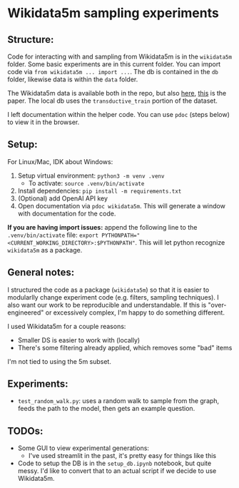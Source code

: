 # Wikidata5m sampling experiments

## Structure:

Code for interacting with and sampling from Wikidata5m is in the `wikidata5m` folder. Some basic experiments are in this current folder. You can import code via `from wikidata5m ... import ...`. The db is contained in the `db` folder, likewise data is within the `data` folder.

The Wikidata5m data is available both in the repo, but also [here](https://deepgraphlearning.github.io/project/wikidata5m), [this](https://arxiv.org/pdf/1911.06136.pdf) is the paper. The local db uses the `transductive_train` portion of the dataset.

I left documentation within the helper code. You can use `pdoc` (steps below) to view it in the browser.

## Setup:

For Linux/Mac, IDK about Windows:

1. Setup virtual environment: `python3 -m venv .venv`
    - To activate: `source .venv/bin/activate`
2. Install dependencies: `pip install -m requirements.txt`
3. (Optional) add OpenAI API key
4. Open documentation via `pdoc wikidata5m`. This will generate a window with documentation for the code.

**If you are having import issues:** append the following line to the `.venv/bin/activate` file: `export PYTHONPATH="<CURRENT_WORKING_DIRECTORY>:$PYTHONPATH"`. This will let python recognize `wikidata5m` as a package.

## General notes:

I structured the code as a package (`wikidata5m`) so that it is easier to modularlly change experiment code (e.g. filters, sampling techniques). I also want our work to be reproducible and understandable. If this is "over-engineered" or excessively complex, I'm happy to do something different.

I used Wikidata5m for a couple reasons:
- Smaller DS is easier to work with (locally)
- There's some filtering already applied, which removes some "bad" items

I'm not tied to using the 5m subset.

## Experiments:

- `test_random_walk.py`: uses a random walk to sample from the graph, feeds the path to the model, then gets an example question.

## TODOs:

- Some GUI to view experimental generations:
    - I've used streamlit in the past, it's pretty easy for things like this
- Code to setup the DB is in the `setup_db.ipynb` notebook, but quite messy. I'd like to convert that to an actual script if we decide to use Wikidata5m.
